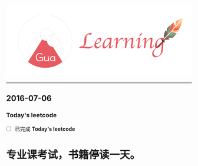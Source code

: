![](/background.png)

---


## 2016-07-06

### Today's leetcode


- [ ] 已完成 **Today's leetcode**


# 专业课考试，书籍停读一天。
